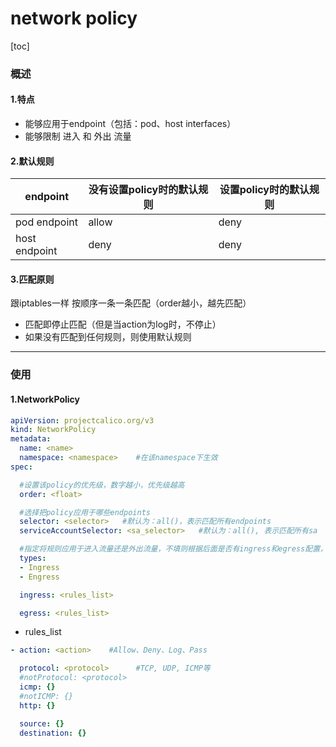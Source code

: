 # network policy

[toc]

### 概述

#### 1.特点
* 能够应用于endpoint（包括：pod、host interfaces）
* 能够限制 进入 和 外出 流量

#### 2.默认规则

|endpoint|没有设置policy时的默认规则|设置policy时的默认规则|
|-|-|-|
|pod endpoint|allow|deny|
|host endpoint|deny|deny|

#### 3.匹配原则
跟iptables一样
按顺序一条一条匹配（order越小，越先匹配）
* 匹配即停止匹配（但是当action为log时，不停止）
* 如果没有匹配到任何规则，则使用默认规则

***

### 使用

#### 1.NetworkPolicy
```yaml
apiVersion: projectcalico.org/v3
kind: NetworkPolicy
metadata:
  name: <name>
  namespace: <namespace>    #在该namespace下生效
spec:

  #设置该policy的优先级，数字越小，优先级越高
  order: <float>

  #选择把policy应用于哪些endpoints
  selector: <selector>   #默认为：all()，表示匹配所有endpoints
  serviceAccountSelector: <sa_selector>   #默认为：all(), 表示匹配所有sa

  #指定将规则应用于进入流量还是外出流量，不填则根据后面是否有ingress和egress配置，自动设置
  types:              
  - Ingress
  - Engress

  ingress: <rules_list>

  egress: <rules_list>
```

* rules_list
```yaml
- action: <action>    #Allow、Deny、Log、Pass

  protocol: <protocol>      #TCP, UDP, ICMP等
  #notProtocol: <protocol>
  icmp: {}
  #notICMP: {}
  http: {}

  source: {}
  destination: {}
```
